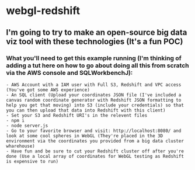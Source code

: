 # webgl-redshift

## I'm going to try to make an open-source big data viz tool with these technologies (It's a fun POC)

### What you'll need to get this example running (I'm thinking of adding a tut here on how to go about doing all this from scratch via the AWS console and SQLWorkbenchJ):
    - AWS Account with a IAM user with Full S3, Redshift and VPC access (You've got some AWS experience)
    - An SQL client (Upload your coordinates JSON file (I've included a canvas random coordinate generator with Redshift JSON formatting to help you get that moving) into S3 (include your credentials) so that you can then upload that data into Redshift with this client)
    - Set your S3 and Redshift URI's in the relevent files
    - npm i
    - node server.js
    - Go to your favorite browser and visit: http://localhost:8080/ and look at some cool spheres in WebGL (They're placed in the 3D environment via the coordinates you provided from a big data cluster wharehouse)
    - Have fun and be sure to cut your Redshift cluster off after you're done (Use a local array of coordinates for WebGL testing as Redshift is expensive to run)
